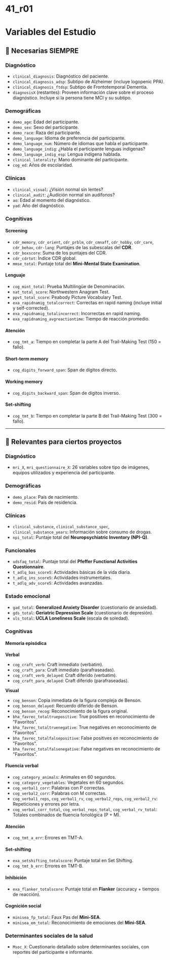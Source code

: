 # 41_r01

# Variables del Estudio

## 🔹 Necesarias **SIEMPRE**

### Diagnóstico
- `clinical_diagnosis`: Diagnóstico del paciente.
- `clinical_diagnosis_adsp`: Subtipo de Alzheimer (incluye logopenic PPA).
- `clinical_diagnosis_ftdsp`: Subtipo de Frontotemporal Dementia.
- `diagnosisX` (restantes): Proveen información clave sobre el proceso diagnóstico. Incluye si la persona tiene MCI y su subtipo.

### Demográficas
- `demo_age`: Edad del participante.
- `demo_sex`: Sexo del participante.
- `demo_race`: Raza del participante.
- `demo_language`: Idioma de preferencia del participante.
- `demo_language_num`: Número de idiomas que habla el participante.
- `demo_language_indig`: ¿Habla el participante lenguas indígenas?
- `demo_language_indig_esp`: Lengua indígena hablada.
- `clinical_laterality`: Mano dominante del participante.
- `cog_ed`: Años de escolaridad.

### Clínicas
- `clinical_visual`: ¿Visión normal sin lentes?
- `clinical_audit`: ¿Audición normal sin audífonos?
- `ao`: Edad al momento del diagnóstico.
- `yad`: Año del diagnóstico.

### Cognitivas

#### Screening
- `cdr_memory`, `cdr_orient`, `cdr_prblm`, `cdr_cmnaff`, `cdr_hobby`, `cdr_care`, `cdr_behav`, `cdr-lang`: Puntajes de las subescalas del **CDR**.
- `cdr_boxscore`: Suma de los puntajes del CDR.
- `cdr_cdrtot`: Índice CDR global.
- `mmse_total`: Puntaje total del **Mini-Mental State Examination**.

#### Lenguaje
- `cog_mint_total`: Prueba Multilingüe de Denominación.
- `nat_total_score`: Northwestern Anagram Test.
- `ppvt_total_score`: Peabody Picture Vocabulary Test.
- `exa_rapidnamig_totalcorrect`: Correctas en rapid naming (incluye initial y self-corrected).
- `exa_rapidnamig_totalincorrect`: Incorrectas en rapid naming.
- `exa_rapidnaming_avgreactiontime`: Tiempo de reacción promedio.

#### Atención
- `cog_tmt_a`: Tiempo en completar la parte A del Trail-Making Test (150 = fallo).

#### Short-term memory
- `cog_digits_forward_span`: Span de dígitos directo.

#### Working memory
- `cog_digits_backward_span`: Span de dígitos inverso.

#### Set-shifting
- `cog_tmt_b`: Tiempo en completar la parte B del Trail-Making Test (300 = fallo).

---

## 🔸 Relevantes para ciertos proyectos

### Diagnóstico
- `mri_X`, `mri_questionnaire_X`: 26 variables sobre tipo de imágenes, equipos utilizados y experiencia del participante.

### Demográficas
- `demo_place`: País de nacimiento.
- `demo_resid`: País de residencia.

### Clínicas
- `clinical_substance`, `clinical_substance_spec`, `clinical_substance_years`: Información sobre consumo de drogas.
- `npi_total`: Puntaje total del **Neuropsychiatric Inventory (NPI-Q)**.

### Funcionales
- `udsfaq_total`: Puntaje total del **Pfeffer Functional Activities Questionnaire**.
- `t_adlq_bas_score5`: Actividades básicas de la vida diaria.
- `t_adlq_ins_score5`: Actividades instrumentales.
- `t_adlq_adv_score5`: Actividades avanzadas.

### Estado emocional
- `gad_total`: **Generalized Anxiety Disorder** (cuestionario de ansiedad).
- `gds_total`: **Geriatric Depression Scale** (cuestionario de depresión).
- `uls_total`: **UCLA Loneliness Scale** (escala de soledad).

### Cognitivas

#### Memoria episódica

**Verbal**
- `cog_craft_verb`: Craft inmediato (verbatim).
- `cog_craft_para`: Craft inmediato (parafraseadas).
- `cog_craft_verb_delayed`: Craft diferido (verbatim).
- `cog_craft_para_delayed`: Craft diferido (parafraseadas).

**Visual**
- `cog_benson`: Copia inmediata de la figura compleja de Benson.
- `cog_benson_delayed`: Recuerdo diferido de Benson.
- `cog_benson_recog`: Reconocimiento de la figura original.
- `bha_favrec_totaltruepositive`: True positives en reconocimiento de "Favoritos".
- `bha_favrec_totaltruenegative`: True negatives en reconocimiento de "Favoritos".
- `bha_favrec_totalfalsepositive`: False positives en reconocimiento de "Favoritos".
- `bha_favrec_totalfalsenegative`: False negatives en reconocimiento de "Favoritos".

#### Fluencia verbal
- `cog_category_animals`: Animales en 60 segundos.
- `cog_category_vegetables`: Vegetales en 60 segundos.
- `cog_verbal1_corr`: Palabras con P correctas.
- `cog_verbal2_corr`: Palabras con M correctas.
- `cog_verbal1_reps`, `cog_verbal1_rv`, `cog_verbal2_reps`, `cog_verbal2_rv`: Repeticiones y errores por letra.
- `cog_verbal_corr_total`, `cog_verbal_reps_total`, `cog_verbal_rv_total`: Totales combinados de fluencia fonológica (P + M).

#### Atención
- `cog_tmt_a_err`: Errores en TMT-A.

#### Set-shifting
- `exa_setshifting_totalscore`: Puntaje total en Set Shifting.
- `cog_tmt_b_err`: Errores en TMT-B.

#### Inhibición
- `exa_flanker_totalscore`: Puntaje total en **Flanker** (accuracy + tiempos de reacción).

#### Cognición social
- `minisea_fp_total`: Faux Pas del **Mini-SEA**.
- `minisea_em_total`: Reconocimiento de emociones del **Mini-SEA**.

### Determinantes sociales de la salud
- `Msoc_X`: Cuestionario detallado sobre determinantes sociales, con reportes del participante e informante.


